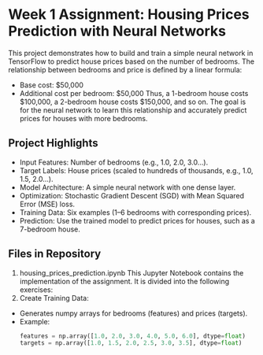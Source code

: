 # Week 1 Assignment: Housing Prices Prediction with Neural Networks
This project demonstrates how to build and train a simple neural network in TensorFlow to predict house prices based on the number of bedrooms. The relationship between bedrooms and price is defined by a linear formula:

- Base cost: $50,000
- Additional cost per bedroom: $50,000
Thus, a 1-bedroom house costs $100,000, a 2-bedroom house costs $150,000, and so on. The goal is for the neural network to learn this relationship and accurately predict prices for houses with more bedrooms.

## Project Highlights
- Input Features: Number of bedrooms (e.g., 1.0, 2.0, 3.0...).
- Target Labels: House prices (scaled to hundreds of thousands, e.g., 1.0, 1.5, 2.0...).
- Model Architecture: A simple neural network with one dense layer.
- Optimization: Stochastic Gradient Descent (SGD) with Mean Squared Error (MSE) loss.
- Training Data: Six examples (1–6 bedrooms with corresponding prices).
- Prediction: Use the trained model to predict prices for houses, such as a 7-bedroom house.
 
## Files in Repository
1. housing_prices_prediction.ipynb
This Jupyter Notebook contains the implementation of the assignment. It is divided into the following exercises:
 1. Create Training Data:
 - Generates numpy arrays for bedrooms (features) and prices (targets).
 - Example:
   ```python
   features = np.array([1.0, 2.0, 3.0, 4.0, 5.0, 6.0], dtype=float)
   targets = np.array([1.0, 1.5, 2.0, 2.5, 3.0, 3.5], dtype=float)
   ```
